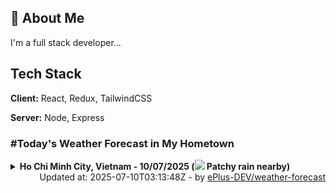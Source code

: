 ## 🚀 About Me
I'm a full stack developer...


## Tech Stack

**Client:** React, Redux, TailwindCSS

**Server:** Node, Express

### #Today's Weather Forecast in My Hometown



<details>
    <summary><b>Ho Chi Minh City, Vietnam - 10/07/2025 (<img src="https://cdn.weatherapi.com/weather/64x64/day/176.png" /> Patchy rain nearby)</b>
    </summary>

    
<table>
    <tr>
        <th>Hour</th>
        <td>00:00</td><td>01:00</td><td>02:00</td><td>03:00</td><td>04:00</td><td>05:00</td><td>06:00</td><td>07:00</td><td>08:00</td><td>09:00</td><td>10:00</td><td>11:00</td><td>12:00</td><td>13:00</td><td>14:00</td><td>15:00</td><td>16:00</td><td>17:00</td><td>18:00</td><td>19:00</td><td>20:00</td><td>21:00</td><td>22:00</td><td>23:00</td>
    </tr>
    <tr>
        <th>Weather</th>
        <td><img src="https://cdn.weatherapi.com/weather/64x64/night/113.png"></img></td><td><img src="https://cdn.weatherapi.com/weather/64x64/night/113.png"></img></td><td><img src="https://cdn.weatherapi.com/weather/64x64/night/113.png"></img></td><td><img src="https://cdn.weatherapi.com/weather/64x64/night/113.png"></img></td><td><img src="https://cdn.weatherapi.com/weather/64x64/night/113.png"></img></td><td><img src="https://cdn.weatherapi.com/weather/64x64/night/113.png"></img></td><td><img src="https://cdn.weatherapi.com/weather/64x64/day/113.png"></img></td><td><img src="https://cdn.weatherapi.com/weather/64x64/day/113.png"></img></td><td><img src="https://cdn.weatherapi.com/weather/64x64/day/113.png"></img></td><td><img src="https://cdn.weatherapi.com/weather/64x64/day/113.png"></img></td><td><img src="https://cdn.weatherapi.com/weather/64x64/day/116.png"></img></td><td><img src="https://cdn.weatherapi.com/weather/64x64/day/113.png"></img></td><td><img src="https://cdn.weatherapi.com/weather/64x64/day/116.png"></img></td><td><img src="https://cdn.weatherapi.com/weather/64x64/day/116.png"></img></td><td><img src="https://cdn.weatherapi.com/weather/64x64/day/116.png"></img></td><td><img src="https://cdn.weatherapi.com/weather/64x64/day/119.png"></img></td><td><img src="https://cdn.weatherapi.com/weather/64x64/day/116.png"></img></td><td><img src="https://cdn.weatherapi.com/weather/64x64/day/113.png"></img></td><td><img src="https://cdn.weatherapi.com/weather/64x64/day/176.png"></img></td><td><img src="https://cdn.weatherapi.com/weather/64x64/night/296.png"></img></td><td><img src="https://cdn.weatherapi.com/weather/64x64/night/113.png"></img></td><td><img src="https://cdn.weatherapi.com/weather/64x64/night/116.png"></img></td><td><img src="https://cdn.weatherapi.com/weather/64x64/night/176.png"></img></td><td><img src="https://cdn.weatherapi.com/weather/64x64/night/113.png"></img></td>
    </tr>
    <tr>
        <th>Condition</th>
        <td width="200px">Clear </td><td width="200px">Clear </td><td width="200px">Clear </td><td width="200px">Clear </td><td width="200px">Clear </td><td width="200px">Clear </td><td width="200px">Sunny</td><td width="200px">Sunny</td><td width="200px">Sunny</td><td width="200px">Sunny</td><td width="200px">Partly cloudy</td><td width="200px">Sunny</td><td width="200px">Partly Cloudy </td><td width="200px">Partly Cloudy </td><td width="200px">Partly Cloudy </td><td width="200px">Cloudy </td><td width="200px">Partly Cloudy </td><td width="200px">Sunny</td><td width="200px">Patchy rain nearby</td><td width="200px">Light rain</td><td width="200px">Clear </td><td width="200px">Partly Cloudy </td><td width="200px">Patchy rain nearby</td><td width="200px">Clear </td>
    </tr>
    <tr>
        <th>Temperature</th>
        <td>26.4 °C</td><td>26.1 °C</td><td>25.9 °C</td><td>26 °C</td><td>25.8 °C</td><td>25.5 °C</td><td>25.5 °C</td><td>26.9 °C</td><td>28.4 °C</td><td>28.3 °C</td><td>31.3 °C</td><td>32.7 °C</td><td>34.1 °C</td><td>35.7 °C</td><td>35.7 °C</td><td>32.8 °C</td><td>32.2 °C</td><td>32.6 °C</td><td>30.5 °C</td><td>28.6 °C</td><td>27.6 °C</td><td>27.1 °C</td><td>27 °C</td><td>27 °C</td>
    </tr>
    <tr>
        <th>Wind</th>
        <td>10.8 kph</td><td>9 kph</td><td>8.3 kph</td><td>7.9 kph</td><td>7.2 kph</td><td>6.1 kph</td><td>6.5 kph</td><td>9.7 kph</td><td>12.6 kph</td><td>12.6 kph</td><td>15.1 kph</td><td>18.7 kph</td><td>18.7 kph</td><td>19.4 kph</td><td>19.4 kph</td><td>22 kph</td><td>22 kph</td><td>25.9 kph</td><td>24.8 kph</td><td>19.1 kph</td><td>18 kph</td><td>16.9 kph</td><td>18.4 kph</td><td>16.6 kph</td>
    </tr>
</table>

</details>

<div align="right">
    Updated at: 2025-07-10T03:13:48Z - by <a target="_blank"
        href="https://github.com/ePlus-DEV/weather-forecast">ePlus-DEV/weather-forecast</a>
</div>
